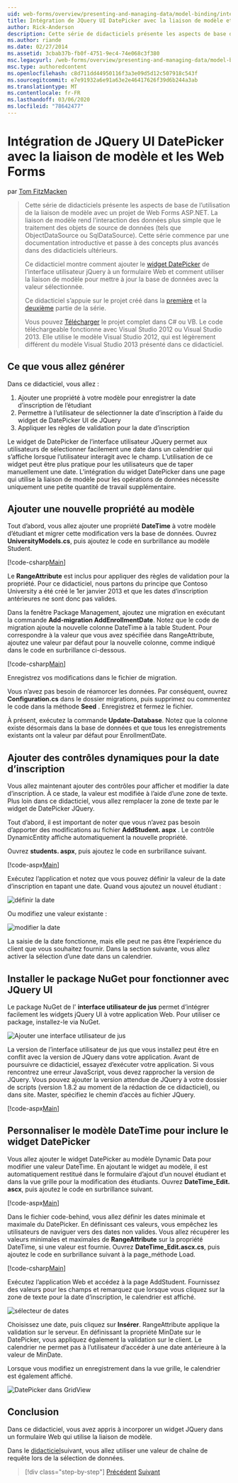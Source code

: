 ```yaml
---
uid: web-forms/overview/presenting-and-managing-data/model-binding/integrating-jquery-ui
title: Intégration de JQuery UI DatePicker avec la liaison de modèle et Web Forms | Microsoft Docs
author: Rick-Anderson
description: Cette série de didacticiels présente les aspects de base de l’utilisation de la liaison de modèle avec un projet de Web Forms ASP.NET. La liaison de modèle rend l’interaction des données plus simple-...
ms.author: riande
ms.date: 02/27/2014
ms.assetid: 3cbab37b-fb0f-4751-9ec4-74e068c3f380
msc.legacyurl: /web-forms/overview/presenting-and-managing-data/model-binding/integrating-jquery-ui
msc.type: authoredcontent
ms.openlocfilehash: c8d711dd44950116f3a3e09d5d12c507918c543f
ms.sourcegitcommit: e7e91932a6e91a63e2e46417626f39d6b244a3ab
ms.translationtype: MT
ms.contentlocale: fr-FR
ms.lasthandoff: 03/06/2020
ms.locfileid: "78642477"
---
```

# <a name="integrating-jquery-ui-datepicker-with-model-binding-and-web-forms"></a>Intégration de JQuery UI DatePicker avec la liaison de modèle et les Web Forms

par [Tom FitzMacken](https://github.com/tfitzmac)

> Cette série de didacticiels présente les aspects de base de l’utilisation de la liaison de modèle avec un projet de Web Forms ASP.NET. La liaison de modèle rend l’interaction des données plus simple que le traitement des objets de source de données (tels que ObjectDataSource ou SqlDataSource). Cette série commence par une documentation introductive et passe à des concepts plus avancés dans des didacticiels ultérieurs.
> 
> Ce didacticiel montre comment ajouter le [widget DatePicker](http://jqueryui.com/datepicker/) de l’interface utilisateur jQuery à un formulaire Web et comment utiliser la liaison de modèle pour mettre à jour la base de données avec la valeur sélectionnée.
> 
> Ce didacticiel s’appuie sur le projet créé dans la [première](retrieving-data.md) et la [deuxième](updating-deleting-and-creating-data.md) partie de la série.
> 
> Vous pouvez [Télécharger](https://go.microsoft.com/fwlink/?LinkId=286116) le projet complet dans C# ou VB. Le code téléchargeable fonctionne avec Visual Studio 2012 ou Visual Studio 2013. Elle utilise le modèle Visual Studio 2012, qui est légèrement différent du modèle Visual Studio 2013 présenté dans ce didacticiel.

## <a name="what-youll-build"></a>Ce que vous allez générer

Dans ce didacticiel, vous allez :

1. Ajouter une propriété à votre modèle pour enregistrer la date d’inscription de l’étudiant
2. Permettre à l’utilisateur de sélectionner la date d’inscription à l’aide du widget de DatePicker UI de JQuery
3. Appliquer les règles de validation pour la date d’inscription

Le widget de DatePicker de l’interface utilisateur JQuery permet aux utilisateurs de sélectionner facilement une date dans un calendrier qui s’affiche lorsque l’utilisateur interagit avec le champ. L’utilisation de ce widget peut être plus pratique pour les utilisateurs que de taper manuellement une date. L’intégration du widget DatePicker dans une page qui utilise la liaison de modèle pour les opérations de données nécessite uniquement une petite quantité de travail supplémentaire.

## <a name="add-a-new-property-to-the-model"></a>Ajouter une nouvelle propriété au modèle

Tout d’abord, vous allez ajouter une propriété **DateTime** à votre modèle d’étudiant et migrer cette modification vers la base de données. Ouvrez **UniversityModels.cs**, puis ajoutez le code en surbrillance au modèle Student.

[!code-csharp[Main](integrating-jquery-ui/samples/sample1.cs?highlight=16-18)]

Le **RangeAttribute** est inclus pour appliquer des règles de validation pour la propriété. Pour ce didacticiel, nous partons du principe que Contoso University a été créé le 1er janvier 2013 et que les dates d’inscription antérieures ne sont donc pas valides.

Dans la fenêtre Package Management, ajoutez une migration en exécutant la commande **Add-migration AddEnrollmentDate**. Notez que le code de migration ajoute la nouvelle colonne DateTime à la table Student. Pour correspondre à la valeur que vous avez spécifiée dans RangeAttribute, ajoutez une valeur par défaut pour la nouvelle colonne, comme indiqué dans le code en surbrillance ci-dessous.

[!code-csharp[Main](integrating-jquery-ui/samples/sample2.cs?highlight=11)]

Enregistrez vos modifications dans le fichier de migration.

Vous n’avez pas besoin de réamorcer les données. Par conséquent, ouvrez **Configuration.cs** dans le dossier migrations, puis supprimez ou commentez le code dans la méthode **Seed** . Enregistrez et fermez le fichier.

À présent, exécutez la commande **Update-Database**. Notez que la colonne existe désormais dans la base de données et que tous les enregistrements existants ont la valeur par défaut pour EnrollmentDate.

## <a name="add-dynamic-controls-for-enrollment-date"></a>Ajouter des contrôles dynamiques pour la date d’inscription

Vous allez maintenant ajouter des contrôles pour afficher et modifier la date d’inscription. À ce stade, la valeur est modifiée à l’aide d’une zone de texte. Plus loin dans ce didacticiel, vous allez remplacer la zone de texte par le widget de DatePicker JQuery.

Tout d’abord, il est important de noter que vous n’avez pas besoin d’apporter des modifications au fichier **AddStudent. aspx** . Le contrôle DynamicEntity affiche automatiquement la nouvelle propriété.

Ouvrez **students. aspx**, puis ajoutez le code en surbrillance suivant.

[!code-aspx[Main](integrating-jquery-ui/samples/sample3.aspx?highlight=13)]

Exécutez l’application et notez que vous pouvez définir la valeur de la date d’inscription en tapant une date. Quand vous ajoutez un nouvel étudiant :

![définir la date](integrating-jquery-ui/_static/image1.png)

Ou modifiez une valeur existante :

![modifier la date](integrating-jquery-ui/_static/image2.png)

La saisie de la date fonctionne, mais elle peut ne pas être l’expérience du client que vous souhaitez fournir. Dans la section suivante, vous allez activer la sélection d’une date dans un calendrier.

## <a name="install-nuget-package-to-work-with-jquery-ui"></a>Installer le package NuGet pour fonctionner avec JQuery UI

Le package NuGet de l' **interface utilisateur de jus** permet d’intégrer facilement les widgets jQuery UI à votre application Web. Pour utiliser ce package, installez-le via NuGet.

![Ajouter une interface utilisateur de jus](integrating-jquery-ui/_static/image3.png)

La version de l’interface utilisateur de jus que vous installez peut être en conflit avec la version de JQuery dans votre application. Avant de poursuivre ce didacticiel, essayez d’exécuter votre application. Si vous rencontrez une erreur JavaScript, vous devez rapprocher la version de JQuery. Vous pouvez ajouter la version attendue de JQuery à votre dossier de scripts (version 1.8.2 au moment de la rédaction de ce didacticiel), ou dans site. Master, spécifiez le chemin d’accès au fichier JQuery.

[!code-aspx[Main](integrating-jquery-ui/samples/sample4.aspx)]

## <a name="customize-datetime-template-to-include-datepicker-widget"></a>Personnaliser le modèle DateTime pour inclure le widget DatePicker

Vous allez ajouter le widget DatePicker au modèle Dynamic Data pour modifier une valeur DateTime. En ajoutant le widget au modèle, il est automatiquement restitué dans le formulaire d’ajout d’un nouvel étudiant et dans la vue grille pour la modification des étudiants. Ouvrez **DateTime\_Edit. ascx**, puis ajoutez le code en surbrillance suivant.

[!code-aspx[Main](integrating-jquery-ui/samples/sample5.aspx?highlight=3)]

Dans le fichier code-behind, vous allez définir les dates minimale et maximale du DatePicker. En définissant ces valeurs, vous empêchez les utilisateurs de naviguer vers des dates non valides. Vous allez récupérer les valeurs minimales et maximales de **RangeAttribute** sur la propriété DateTime, si une valeur est fournie. Ouvrez **DateTime\_Edit.ascx.cs**, puis ajoutez le code en surbrillance suivant à la page\_méthode Load.

[!code-csharp[Main](integrating-jquery-ui/samples/sample6.cs?highlight=9-14)]

Exécutez l’application Web et accédez à la page AddStudent. Fournissez des valeurs pour les champs et remarquez que lorsque vous cliquez sur la zone de texte pour la date d’inscription, le calendrier est affiché.

![sélecteur de dates](integrating-jquery-ui/_static/image4.png)

Choisissez une date, puis cliquez sur **Insérer**. RangeAttribute applique la validation sur le serveur. En définissant la propriété MinDate sur le DatePicker, vous appliquez également la validation sur le client. Le calendrier ne permet pas à l’utilisateur d’accéder à une date antérieure à la valeur de MinDate.

Lorsque vous modifiez un enregistrement dans la vue grille, le calendrier est également affiché.

![DatePicker dans GridView](integrating-jquery-ui/_static/image5.png)

## <a name="conclusion"></a>Conclusion

Dans ce didacticiel, vous avez appris à incorporer un widget JQuery dans un formulaire Web qui utilise la liaison de modèle.

Dans le [didacticiel](using-query-string-values-to-retrieve-data.md)suivant, vous allez utiliser une valeur de chaîne de requête lors de la sélection de données.

> [!div class="step-by-step"]
> [Précédent](sorting-paging-and-filtering-data.md)
> [Suivant](using-query-string-values-to-retrieve-data.md)
